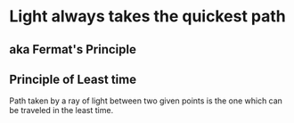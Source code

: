 # Light always takes the quickest path
## aka Fermat's Principle
## Principle of Least time

Path taken by a ray of light between two given points is the one which can be traveled in the least time.